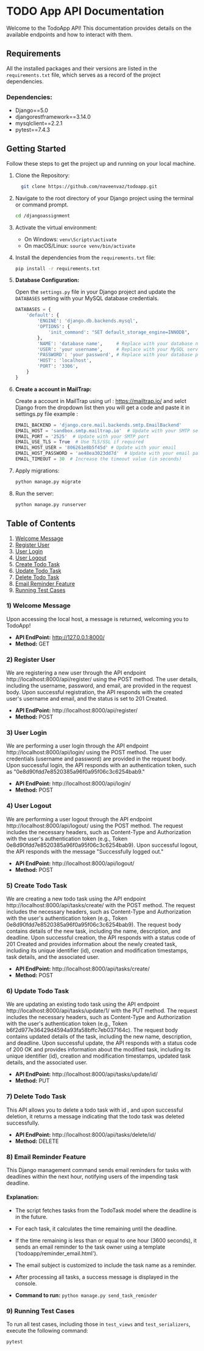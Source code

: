 # TODO App API Documentation

Welcome to the TodoApp API! This documentation provides details on the available endpoints and how to interact with them.

## Requirements

All the installed packages and their versions are listed in the `requirements.txt` file, which serves as a record of the project dependencies.

### Dependencies:

- Django==5.0
- djangorestframework==3.14.0
- mysqlclient==2.2.1
- pytest==7.4.3

## Getting Started

Follow these steps to get the project up and running on your local machine.

1. Clone the Repository:

    ```bash
      git clone https://github.com/naveenvaz/todoapp.git 
    ```

2. Navigate to the root directory of your Django project using the terminal or command prompt.

    ```bash
    cd /djangoassignment
    ```

3. Activate the virtual environment:

    - On Windows: `venv\Scripts\activate`
    - On macOS/Linux: `source venv/bin/activate`

4. Install the dependencies from the `requirements.txt` file:

    ```bash
    pip install -r requirements.txt
    ```
5. **Database Configuration:**

   Open the `settings.py` file in your Django project and update the `DATABASES` setting with your MySQL database credentials.

   ```python
   DATABASES = {
       'default': {
           'ENGINE': 'django.db.backends.mysql',
           'OPTIONS': {
               'init_command': "SET default_storage_engine=INNODB",
           },
           'NAME': 'database name',     # Replace with your database name
           'USER': 'your username',     # Replace with your MySQL server username
           'PASSWORD': 'your password', # Replace with your database password
           'HOST': 'localhost',
           'PORT': '3306',
       }
   }
6. **Create a account in MailTrap:**

   Create a account in MailTrap using url : https://mailtrap.io/ and selct Django from the dropdown list then you will get a code and paste it in settings.py file
example :

   ```python
   EMAIL_BACKEND = 'django.core.mail.backends.smtp.EmailBackend'
   EMAIL_HOST = 'sandbox.smtp.mailtrap.io'  # Update with your SMTP server
   EMAIL_PORT = '2525'  # Update with your SMTP port
   EMAIL_USE_TLS = True  # Use TLS/SSL if required
   EMAIL_HOST_USER = '806261e8b5f45d' # Update with your email
   EMAIL_HOST_PASSWORD = 'ae48ea3023dd7d'  # Update with your email password
   EMAIL_TIMEOUT = 30  # Increase the timeout value (in seconds)

7. Apply migrations:

    ```bash
    python manage.py migrate
    ```

8. Run the server:

    ```bash
    python manage.py runserver
    ```

## Table of Contents

1. [Welcome Message](#1-welcome-message)
2. [Register User](#2-register-user)
3. [User Login](#3-user-login)
4. [User Logout](#4-user-logout)
5. [Create Todo Task](#5-create-todo-task)
6. [Update Todo Task](#6-update-todo-task)
7. [Delete Todo Task](#7-delete-todo-task)
8. [Email Reminder Feature](#8-email-reminder-feature)
9. [Running Test Cases](#9-running-test-cases)

### 1) Welcome Message

Upon accessing the local host, a message is returned, welcoming you to TodoApp!

- **API EndPoint:** http://127.0.0.1:8000/
- **Method:** GET

### 2) Register User

We are registering a new user through the API endpoint http://localhost:8000/api/register/ using the POST method. The user details, including the username, password, and email, are provided in the request body. Upon successful registration, the API responds with the created user's username and email, and the status is set to 201 Created.

- **API EndPoint:** http://localhost:8000/api/register/
- **Method:** POST

### 3) User Login

We are performing a user login through the API endpoint http://localhost:8000/api/login/ using the POST method. The user credentials (username and password) are provided in the request body. Upon successful login, the API responds with an authentication token, such as "0e8d90fdd7e8520385a96f0a95f06c3c6254bab9."

- **API EndPoint:** http://localhost:8000/api/login/
- **Method:** POST

### 4) User Logout

We are performing a user logout through the API endpoint http://localhost:8000/api/logout/ using the POST method. The request includes the necessary headers, such as Content-Type and Authorization with the user's authentication token (e.g., Token 0e8d90fdd7e8520385a96f0a95f06c3c6254bab9). Upon successful logout, the API responds with the message "Successfully logged out."

- **API EndPoint:** http://localhost:8000/api/logout/
- **Method:** POST

### 5) Create Todo Task

We are creating a new todo task using the API endpoint http://localhost:8000/api/tasks/create/ with the POST method. The request includes the necessary headers, such as Content-Type and Authorization with the user's authentication token (e.g., Token 0e8d90fdd7e8520385a96f0a95f06c3c6254bab9). The request body contains details of the new task, including the name, description, and deadline. Upon successful creation, the API responds with a status code of 201 Created and provides information about the newly created task, including its unique identifier (id), creation and modification timestamps, task details, and the associated user.

- **API EndPoint:** http://localhost:8000/api/tasks/create/
- **Method:** POST

### 6) Update Todo Task

We are updating an existing todo task using the API endpoint http://localhost:8000/api/tasks/update/1/ with the PUT method. The request includes the necessary headers, such as Content-Type and Authorization with the user's authentication token (e.g., Token b6f2d977e36429d4594a93fa58bffc7eb037164c). The request body contains updated details of the task, including the new name, description, and deadline. Upon successful update, the API responds with a status code of 200 OK and provides information about the modified task, including its unique identifier (id), creation and modification timestamps, updated task details, and the associated user.

- **API EndPoint:** http://localhost:8000/api/tasks/update/id/
- **Method:** PUT

### 7) Delete Todo Task

This API allows you to delete a todo task with id , and upon successful deletion, it returns a message indicating that the todo task was deleted successfully.

- **API EndPoint:** http://localhost:8000/api/tasks/delete/id/
- **Method:** DELETE

### 8) Email Reminder Feature

This Django management command sends email reminders for tasks with deadlines within the next hour, notifying users of the impending task deadline.

#### Explanation:

- The script fetches tasks from the TodoTask model where the deadline is in the future.
- For each task, it calculates the time remaining until the deadline.
- If the time remaining is less than or equal to one hour (3600 seconds), it sends an email reminder to the task owner using a template ('todoapp/reminder_email.html').
- The email subject is customized to include the task name as a reminder.
- After processing all tasks, a success message is displayed in the console.

- **Command to run:** `python manage.py send_task_reminder`

### 9) Running Test Cases

To run all test cases, including those in `test_views` and `test_serializers`, execute the following command:

```bash
pytest
